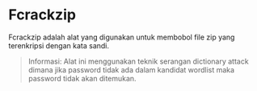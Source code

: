 # Fcrackzip

Fcrackzip adalah alat yang digunakan untuk membobol file zip yang terenkripsi dengan kata sandi.

> Informasi: Alat ini menggunakan teknik serangan dictionary attack dimana jika password tidak ada dalam kandidat wordlist maka password tidak akan ditemukan.
